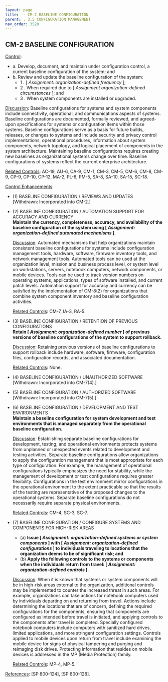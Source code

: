 ```yaml
---
layout: page
title: -- CM-2 BASELINE CONFIGURATION 
parent: . 3.5 CONFIGURATION MANAGEMENT 
nav_order: 3520 
---
```


## CM-2 BASELINE CONFIGURATION

<ins>Control</ins>:
* a. Develop, document, and maintain under configuration control, a current baseline configuration of the system; and
* b. Review and update the baseline configuration of the system:
    * 1 . [ _Assignment: organization-defined frequency_ ];
    * 2 . When required due to [ _Assignment organization-defined circumstances_ ]; and
    * 3 . When system components are installed or upgraded.

<ins>Discussion</ins>: Baseline configurations for systems and system components include connectivity, operational, and communications aspects of systems. Baseline configurations are documented, formally reviewed, and agreed-upon specifications for systems or configuration items within those systems. Baseline configurations serve as a basis for future builds, releases, or changes to systems and include security and privacy control implementations, operational procedures, information about system components, network topology, and logical placement of components in the system architecture. Maintaining baseline configurations requires creating new baselines as organizational systems change over time. Baseline configurations of systems reflect the current enterprise architecture.

<ins>Related Controls</ins>: AC-19, AU-6, CA-9, CM-1, CM-3, CM-5, CM-6, CM-8, CM-9, CP-9, CP-10, CP-12, MA-2, PL-8, PM-5, SA-8, SA-10, SA-15, SC-18.

<ins>Control Enhancements</ins>:

* (1) BASELINE CONFIGURATION / REVIEWS AND UPDATES<br>
[Withdrawn: Incorporated into CM-2.]

* (2) BASELINE CONFIGURATION / AUTOMATION SUPPORT FOR ACCURACY AND CURRENCY<br>
**Maintain the currency, completeness, accuracy, and availability of the baseline configuration of the system using [ _Assignment: organization-defined automated mechanisms_ ].**

    <ins>Discussion</ins>: Automated mechanisms that help organizations maintain consistent baseline configurations for systems include configuration management tools, hardware, software, firmware inventory tools, and network management tools. Automated tools can be used at the organization level, mission and business process level, or system level on workstations, servers, notebook computers, network components, or mobile devices. Tools can be used to track version numbers on operating systems, applications, types of software installed, and current patch levels. Automation support for accuracy and currency can be satisfied by the implementation of CM-8(2) for organizations that combine system component inventory and baseline configuration activities.

    <ins>Related Controls</ins>: CM-7, IA-3, RA-5.

* (3) BASELINE CONFIGURATION / RETENTION OF PREVIOUS CONFIGURATIONS<br>
**Retain [ _Assignment: organization-defined number_ ] of previous versions of baseline configurations of the system to support rollback.**

    <ins>Discussion</ins>: Retaining previous versions of baseline configurations to support rollback include hardware, software, firmware, configuration files, configuration records, and associated documentation.

    <ins>Related Controls</ins>: None.

* (4) BASELINE CONFIGURATION / UNAUTHORIZED SOFTWARE<br>
[Withdrawn: Incorporated into CM-7(4).]

* (5) BASELINE CONFIGURATION / AUTHORIZED SOFTWARE<br>
[Withdrawn: Incorporated into CM-7(5).]

* (6) BASELINE CONFIGURATION / DEVELOPMENT AND TEST ENVIRONMENTS<br>
**Maintain a baseline configuration for system development and test environments that is managed separately from the operational baseline configuration.**

    <ins>Discussion</ins>: Establishing separate baseline configurations for development, testing, and operational environments protects systems from unplanned or unexpected events related to development and testing activities. Separate baseline configurations allow organizations to apply the configuration management that is most appropriate for each type of configuration. For example, the management of operational configurations typically emphasizes the need for stability, while the management of development or test configurations requires greater flexibility. Configurations in the test environment mirror configurations in the operational environment to the extent practicable so that the results of the testing are representative of the proposed changes to the operational systems. Separate baseline configurations do not necessarily require separate physical environments.

    <ins>Related Controls</ins>: CM-4, SC-3, SC-7.

* (7) BASELINE CONFIGURATION / CONFIGURE SYSTEMS AND COMPONENTS FOR HIGH-RISK AREAS<br>
    * (a) **Issue [ _Assignment: organization-defined systems or system components_ ] with [ _Assignment: organization-defined configurations_ ] to individuals traveling to locations that the organization deems to be of significant risk; and**
    * (b) **Apply the following controls to the systems or components when the individuals return from travel: [ _Assignment: organization-defined controls_ ].**

    <ins>Discussion</ins>: When it is known that systems or system components will be in high-risk areas external to the organization, additional controls may be implemented to counter the increased threat in such areas. For example, organizations can take actions for notebook computers used by individuals departing on and returning from travel. Actions include determining the locations that are of concern, defining the required configurations for the components, ensuring that components are configured as intended before travel is initiated, and applying controls to the components after travel is completed. Specially configured notebook computers include computers with sanitized hard drives, limited applications, and more stringent configuration settings. Controls applied to mobile devices upon return from travel include examining the mobile device for signs of physical tampering and purging and reimaging disk drives. Protecting information that resides on mobile devices is addressed in the MP (Media Protection) family.

    <ins>Related Controls</ins>: MP-4, MP-5.

<ins>References</ins>: [SP 800-124], [SP 800-128].
